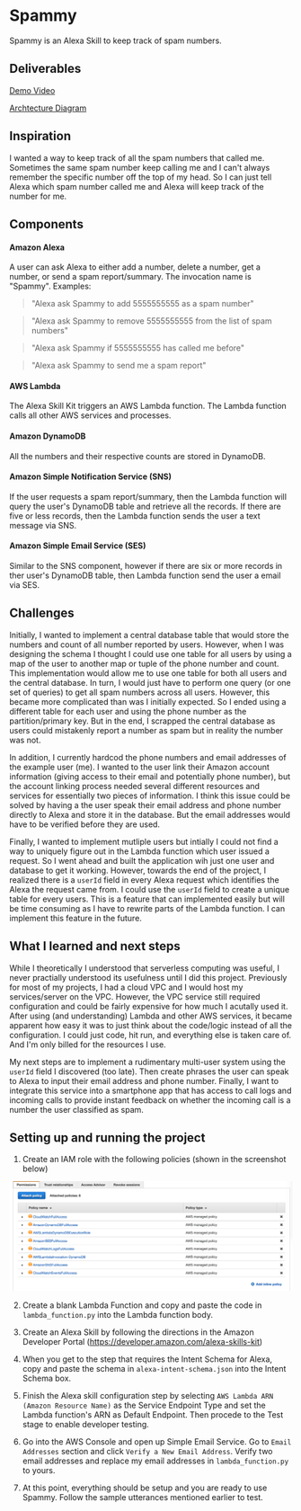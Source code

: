 # Spammy
Spammy is an Alexa Skill to keep track of spam numbers.

## Deliverables
[Demo Video](https://www.youtube.com)

[Archtecture Diagram](https://github.com/saiarvindg/spammy/blob/master/SpammyFinalArch.png)

## Inspiration
I wanted a way to keep track of all the spam numbers that called me. Sometimes the same spam number keep calling me and I can't always remember the specific number off the top of my head. So I can just tell Alexa which spam number called me and Alexa will keep track of the number for me.

## Components
#### Amazon Alexa 
A user can ask Alexa to either add a number, delete a number, get a number, or send a spam report/summary. The invocation name is "Spammy".
Examples:
> "Alexa ask Spammy to add 5555555555 as a spam number"

> "Alexa ask Spammy to remove 5555555555 from the list of spam numbers"

> "Alexa ask Spammy if 5555555555 has called me before"

> "Alexa ask Spammy to send me a spam report"

#### AWS Lambda
The Alexa Skill Kit triggers an AWS Lambda function. The Lambda function calls all other AWS services and processes.

#### Amazon DynamoDB
All the numbers and their respective counts are stored in DynamoDB.

#### Amazon Simple Notification Service (SNS)
If the user requests a spam report/summary, then the Lambda function will query the user's DynamoDB table and retrieve all the records. If there are five or less records, then the Lambda function sends the user a text message via SNS.

#### Amazon Simple Email Service (SES)
Similar to the SNS component, however if there are six or more records in ther user's DynamoDB table, then Lambda function send the user a email via SES.

## Challenges
Initially, I wanted to implement a central database table that would store the numbers and count of all number reported by users. However, when I was designing the schema I thought I could use one table for all users by using a map of the user to another map or tuple of the phone number and count. This implementation would allow me to use one table for both all
users and the central database. In turn, I would just have to perform one query (or one set of queries) to get all spam numbers across all users. However, this became more complicated than was I initially expected. So I ended using a different table for each user and using the phone number as the partition/primary key. But in the end, I scrapped the central database as users could mistakenly report a number as spam but in reality the number was not.

In addition, I currently hardcod the phone numbers and email addresses of the example user (me). I wanted to the user link their Amazon account information (giving access to their email and potentially phone number), but the account linking process needed several different resources and services for essentially two pieces of information. I think this issue could be solved by having a the user speak their email address and phone number directly to Alexa and store it in the database. But the email addresses would have to be verified before they are used.

Finally, I wanted to implement mutliple users but intially I could not find a way to uniquely figure out in the Lambda function which user issued a request. So I went ahead and built the application wih just one user and database to get it working. However, towards the end of the project, I realized there is a `userId` field in every Alexa request which identifies the Alexa the request came from. I could use the `userId` field to create a unique table for every users. This is a feature that can implemented easily but will be time consuming as I have to rewrite parts of the Lambda function. I can implement this feature in the future.

## What I learned and next steps
While I theoretically I understood that serverless computing was useful, I never practially understood its usefulness until I did this project. Previously for most of my projects, I had a cloud VPC and I would host my services/server on the VPC. However, the VPC service still required configuration and could be fairly expensive for how much I acutally used it. After using (and understanding) Lambda and other AWS services, it became apparent how easy it was to just think about the code/logic instead of all the configuration. I could just code, hit run, and everything else is taken care of. And I'm only billed for the resources I use.

My next steps are to implement a rudimentary multi-user system using the `userId` field I discovered (too late). Then create phrases the user can speak to Alexa to input their email address and phone number. Finally, I want to integrate this service into a smartphone app that has access to call logs and incoming calls to provide instant feedback on whether the incoming call is a number the user classified as spam.

## Setting up and running the project
1. Create an IAM role with the following policies (shown in the screenshot below)

![](https://github.com/saiarvindg/spammy/blob/master/SpammyAlexRolePolicies.png)

2. Create a blank Lambda Function and copy and paste the code in `lambda_function.py` into the Lambda function body.

3. Create an Alexa Skill by following the directions in the Amazon Developer Portal (https://developer.amazon.com/alexa-skills-kit)

4. When you get to the step that requires the Intent Schema for Alexa, copy and paste the schema in `alexa-intent-schema.json` into the Intent Schema box.

5. Finish the Alexa skill configuration step by selecting `AWS Lambda ARN (Amazon Resource Name)` as the Service Endpoint Type and set the Lambda function's ARN as Default Endpoint. Then procede to the Test stage to enable developer testing.

6. Go into the AWS Console and open up Simple Email Service. Go to `Email Addresses` section and click `Verify a New Email Address`. Verify two email addresses and replace my email addresses in `lambda_function.py` to yours.

7. At this point, everything should be setup and you are ready to use Spammy. Follow the sample utterances mentioned earlier to test.
